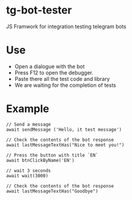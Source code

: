 # tg-bot-tester

JS Framwork for integration testing telegram bots
 
# Use

- Open a dialogue with the bot
- Press F12 to open the debugger.
- Paste there all the test code and library
- We are waiting for the completion of tests

# Example

```
// Send a message
await sendMessage ('Hello, it test message')

// Check the contents of the bot response
await lastMessageTextHas("Nice to meet you!")

// Press the button with title `EN`
await btnClickByName('EN')

// wait 3 seconds
await wait(3000) 

// Check the contents of the bot response
await lastMessageTextHas("Goodbye")
```

